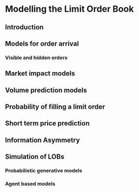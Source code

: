 # Modelling the Limit Order Book

## Introduction

## Models for order arrival

### Visible and hidden orders

## Market impact models

## Volume prediction models

## Probability of filling a limit order

## Short term price prediction

## Information Asymmetry

## Simulation of LOBs

### Probabilistic generative models

### Agent based models
